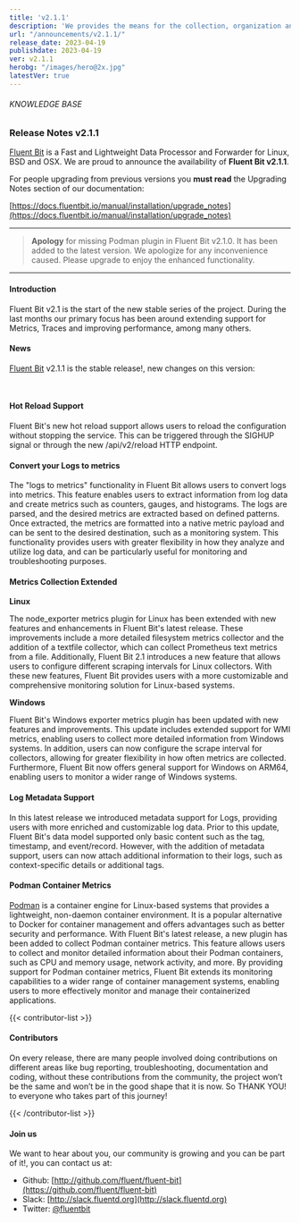 ```yaml
---
title: 'v2.1.1'
description: 'We provides the means for the collection, organization and computerized retrieval of knowledgeand Lightweight Data Forwarder for Linux, BSD, macOS and Windows.'
url: "/announcements/v2.1.1/"
release_date: 2023-04-19
publishdate: 2023-04-19
ver: v2.1.1
herobg: "/images/hero@2x.jpg"
latestVer: true
---
```


###### KNOWLEDGE BASE

### Release Notes v2.1.1

[Fluent Bit](https://fluentbit.io) is a Fast and Lightweight Data Processor and Forwarder for Linux, BSD and OSX. We are proud to announce the availability of **Fluent Bit v2.1.1**.

For people upgrading from previous versions you **must read** the Upgrading Notes section of our documentation:

[https://docs.fluentbit.io/manual/installation/upgrade_notes](https://docs.fluentbit.io/manual/installation/upgrade_notes)

---
> __Apology__ for missing Podman plugin in Fluent Bit v2.1.0. It has been added to the latest version. We apologize for any inconvenience caused. Please upgrade to enjoy the enhanced functionality.
---

#### Introduction

Fluent Bit v2.1 is the start of the new stable series of the project. During the last months our primary focus has been around extending support for Metrics, Traces and improving performance, among many others.

#### News

[Fluent Bit](https://fluentbit.io) v2.1.1 is the stable release!, new changes on this version:

<br>

#### Hot Reload Support

Fluent Bit's new hot reload support allows users to reload the configuration without stopping the service. This can be triggered through the SIGHUP signal or through the new /api/v2/reload HTTP endpoint.

#### Convert your Logs to metrics

The "logs to metrics" functionality in Fluent Bit allows users to convert logs into metrics. This feature enables users to extract information from log data and create metrics such as counters, gauges, and histograms. The logs are parsed, and the desired metrics are extracted based on defined patterns. Once extracted, the metrics are formatted into a native metric payload and can be sent to the desired destination, such as a monitoring system. This functionality provides users with greater flexibility in how they analyze and utilize log data, and can be particularly useful for monitoring and troubleshooting purposes.

#### Metrics Collection Extended

__Linux__

The node_exporter metrics plugin for Linux has been extended with new features and enhancements in Fluent Bit's latest release. These improvements include a more detailed filesystem metrics collector and the addition of a textfile collector, which can collect Prometheus text metrics from a file. Additionally, Fluent Bit 2.1 introduces a new feature that allows users to configure different scraping intervals for Linux collectors. With these new features, Fluent Bit provides users with a more customizable and comprehensive monitoring solution for Linux-based systems.

__Windows__

Fluent Bit's Windows exporter metrics plugin has been updated with new features and improvements. This update includes extended support for WMI metrics, enabling users to collect more detailed information from Windows systems. In addition, users can now configure the scrape interval for collectors, allowing for greater flexibility in how often metrics are collected. Furthermore, Fluent Bit now offers general support for Windows on ARM64, enabling users to monitor a wider range of Windows systems.

#### Log Metadata Support

In this latest release we introduced metadata support for Logs, providing users with more enriched and customizable log data. Prior to this update, Fluent Bit's data model supported only basic content such as the tag, timestamp, and event/record. However, with the addition of metadata support, users can now attach additional information to their logs, such as context-specific details or additional tags.

#### Podman Container Metrics

[Podman](https://podman.io) is a container engine for Linux-based systems that provides a lightweight, non-daemon container environment. It is a popular alternative to Docker for container management and offers advantages such as better security and performance. With Fluent Bit's latest release, a new plugin has been added to collect Podman container metrics. This feature allows users to collect and monitor detailed information about their Podman containers, such as CPU and memory usage, network activity, and more. By providing support for Podman container metrics, Fluent Bit extends its monitoring capabilities to a wider range of container management systems, enabling users to more effectively monitor and manage their containerized applications.

{{< contributor-list >}}
#### Contributors

On every release, there are many people involved doing contributions on different areas like bug reporting, troubleshooting, documentation and coding, without these contributions from the community, the project won’t be the same and won’t be in the good shape that it is now. So THANK YOU! to everyone who takes part of this journey!

{{< /contributor-list >}}

#### Join us

We want to hear about you, our community is growing and you can be part of it!, you can contact us at:

* Github: [http://github.com/fluent/fluent-bit](https://github.com/fluent/fluent-bit)
* Slack: [http://slack.fluentd.org](http://slack.fluentd.org)
* Twitter: [@fluentbit](https://twitter.com/fluentbit)
